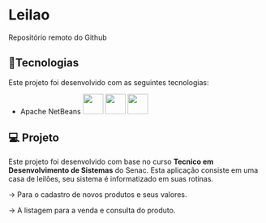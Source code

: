 # Leilao
 Repositório remoto do Github

## 📍Tecnologias

Este projeto foi desenvolvido com as seguintes tecnologias:


- Apache NetBeans
<img loading="lazy" src="https://cdn.jsdelivr.net/gh/devicons/devicon/icons/git/git-original.svg" width="40" height="40"/> <img loading="lazy" src="https://cdn.jsdelivr.net/gh/devicons/devicon/icons/mysql/mysql-original.svg" width="40" height="40"/> <img loading="lazy" src="https://cdn.jsdelivr.net/gh/devicons/devicon/icons/github/github-original.svg"  width="40" height="40"/>
          

## 💻 Projeto
Este projeto foi desenvolvido com base no curso **Tecnico em Desenvolvimento de Sistemas** do Senac. Esta aplicação consiste em uma casa de leilões, seu sistema é informatizado em suas rotinas.

-> Para o cadastro de novos produtos e seus valores.

-> A listagem para a venda e consulta do produto.


